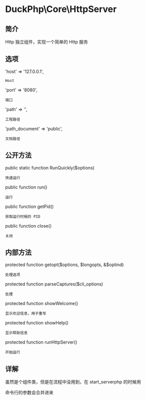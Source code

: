 # DuckPhp\Core\HttpServer

## 简介
Http 独立组件，实现一个简单的 Http 服务

## 选项
'host' => '127.0.0.1',

    Host
'port' => '8080',

    端口
'path' => '',

    工程路径
'path_document' => 'public',

    文档路径
## 公开方法
public static function RunQuickly($options)

    快速运行
public function run()

    运行
public function getPid()

    获取运行时候的 PID
public function close()

    关闭
## 内部方法

protected function getopt($options, $longopts, &$optind)

    处理选项
protected function parseCaptures($cli_options)

    处理
protected function showWelcome()

    显示欢迎信息，用于重写
protected function showHelp()

    显示帮助信息
protected function runHttpServer()

    开始运行
## 详解
虽然是个组件类，但是在流程中没用到，在 start_serverphp 的时候用

命令行的参数会合并进来